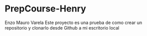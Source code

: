 # PrepCourse-Henry
Enzo Mauro Varela
Este proyecto es una prueba de como crear un repositorio y clonarlo desde Github a mi escritorio local
